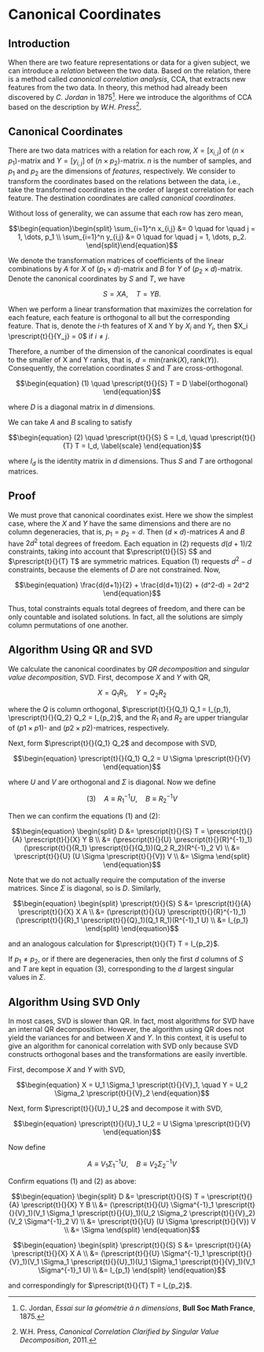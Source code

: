 # Canonical Coordinates

## Introduction

When there are two feature representations or data for a given subject, we can introduce a *relation* between the two data. Based on the relation, there is a method called *canonical correlation analysis*, CCA, that extracts new features from the two data.
In theory, this method had already been discovered by *C. Jordan* in 1875[^Jordan1875]. Here we introduce the algorithms of CCA based on the description by *W.H. Press*[^Press2011].

## Canonical Coordinates

There are two data matrices with a relation for each row, $X = [x_{i,j}]$ of $(n \times p_1)$-matrix and $Y = [y_{i,j}]$ of $(n \times p_2)$-matrix. $n$ is the number of samples, and $p_1$ and $p_2$ are the dimensions of *features*, respectively. We consider to transform the coordinates based on the relations between the data, i.e., take the transformed coordinates in the order of largest correlation for each feature. The destination coordinates are called *canonical coordinates*.

Without loss of generality, we can assume that each row has zero mean,
```math
\begin{equation}\begin{split}
\sum_{i=1}^n x_{i,j} &= 0 \quad for \quad j = 1, \dots, p_1 \\
\sum_{i=1}^n y_{i,j} &= 0 \quad for \quad j = 1, \dots, p_2.
\end{split}\end{equation}
```

We denote the transformation matrices of coefficients of the linear combinations by $A$ for $X$ of ($p_1 \times d$)-matrix and $B$ for $Y$ of ($p_2 \times d$)-matrix. Denote the canonical coordinates by $S$ and $T$, we have

```math
\begin{equation}
S = X A, \quad T = Y B.
\label{st}
\end{equation}
```

When we perform a linear transformation that maximizes the correlation for each feature, each feature is orthogonal to all but the corresponding feature. That is, denote the $i$-th features of X and Y by $X_i$ and $Y_i$, then $X_i \prescript{t}{}{Y_j} = 0$ if $i \ne j$.

Therefore, a number of the dimension of the canonical coordinates is equal to the smaller of X and Y ranks, that is, $d = \mathrm{min}\big(\mathrm{rank}(X), \mathrm{rank}(Y)\big)$. Consequently, the correlation coordinates $S$ and $T$ are cross-orthogonal.

```math
\begin{equation}
(1) \quad \prescript{t}{}{S} T = D
\label{orthogonal}
\end{equation}
```
where $D$ is a diagonal matrix in $d$ dimensions.

We can take $A$ and $B$ scaling to satisfy
```math
\begin{equation}
(2) \quad \prescript{t}{}{S} S = I_d, \quad \prescript{t}{}{T} T = I_d,
\label{scale}
\end{equation}
```
where $I_d$ is the identity matrix in $d$ dimensions. Thus $S$ and $T$ are orthogonal matrices.

## Proof

We must prove that canonical coordinates exist.
Here we show the simplest case, where the $X$ and $Y$ have the same dimensions and there are no column degeneracies, that is, $p_1 = p_2 = d$.
Then $(d \times d)$-matrices $A$ and $B$ have $2d^2$ total degrees of freedom. Each equation in (2) requests $d(d + 1)/2$ constraints, taking into account that $\prescript{t}{}{S} S$ and $\prescript{t}{}{T} T$ are symmetric matrices.
Equation (1) requests $d^2 − d$ constraints, because the elements of $D$ are not constrained. Now,

```math
\begin{equation}
\frac{d(d+1)}{2} + \frac{d(d+1)}{2} + (d^2-d) = 2d^2
\end{equation}
```

Thus, total constraints equals total degrees of freedom, and there can be only countable and isolated solutions. In fact, all the solutions are simply column permutations of one another.

## Algorithm Using QR and SVD

We calculate the canonical coordinates by *QR decomposition* and *singular value decomposition*, SVD. First, decompose $X$ and $Y$ with QR,
```math
\begin{equation}
X = Q_1 R_1, \quad Y = Q_2 R_2
\end{equation}
```
where the $Q$ is column orthogonal, $\prescript{t}{}{Q_1} Q_1 = I_{p_1}, \prescript{t}{}{Q_2} Q_2 = I_{p_2}$, and the $R_1$ and $R_2$ are upper triangular of $(p1 \times p1)$- and $(p2 \times p2)$-matrices, respectively.

Next, form $\prescript{t}{}{Q_1} Q_2$ and decompose with SVD,
```math
\begin{equation}
\prescript{t}{}{Q_1} Q_2 = U \Sigma \prescript{t}{}{V}
\end{equation}
```
where $U$ and $V$ are orthogonal and $\Sigma$ is diagonal.
Now we define
```math
\begin{equation}
(3) \quad A \equiv R^{-1}_1 U, \quad B \equiv R^{-1}_2 V
\label{ab}
\end{equation}
```

Then we can confirm the equations (1) and (2):
```math
\begin{equation}
\begin{split}
D &= \prescript{t}{}{S} T = \prescript{t}{}{A} \prescript{t}{}{X} Y B \\
&= (\prescript{t}{}{U} \prescript{t}{}{R}^{-1}_1)(\prescript{t}{}{R_1} \prescript{t}{}{Q_1})(Q_2 R_2)(R^{-1}_2 V) \\
&= \prescript{t}{}{U} (U \Sigma \prescript{t}{}{V}) V \\
&= \Sigma
\end{split}
\end{equation}
```

Note that we do not actually require the computation of the inverse matrices. Since $\Sigma$ is diagonal, so is $D$. Similarly,
```math
\begin{equation}
\begin{split}
\prescript{t}{}{S} S &= \prescript{t}{}{A} \prescript{t}{}{X} X A \\
&= (\prescript{t}{}{U} \prescript{t}{}{R}^{-1}_1)(\prescript{t}{}{R}_1 \prescript{t}{}{Q}_1)(Q_1 R_1)(R^{-1}_1 U) \\
&= I_{p_1}
\end{split}
\end{equation}
```
and an analogous calculation for $\prescript{t}{}{T} T = I_{p_2}$.

If $p_1 \ne p_2$, or if there are degeneracies, then only the first $d$ columns of $S$ and $T$ are kept in equation (3), corresponding to the $d$ largest singular values in $\Sigma$.

## Algorithm Using SVD Only

In most cases, SVD is slower than QR. In fact, most algorithms for SVD have an internal QR decomposition.
However, the algorithm using QR does not yield the variances for and between $X$ and $Y$. In this context, it is useful to give an algorithm for canonical correlation with SVD only because SVD constructs orthogonal bases and the transformations are easily invertible.

First, decompose $X$ and $Y$ with SVD,
```math
\begin{equation}
X = U_1 \Sigma_1 \prescript{t}{}{V}_1, \quad Y = U_2 \Sigma_2 \prescript{t}{}{V}_2
\end{equation}
```

Next, form $\prescript{t}{}{U}_1 U_2$ and decompose it with SVD,
```math
\begin{equation}
\prescript{t}{}{U}_1 U_2 = U \Sigma \prescript{t}{}{V}
\end{equation}
```

Now define
```math
\begin{equation}
A \equiv V_1 \Sigma^{-1}_1 U, \quad B \equiv V_2 \Sigma^{-1}_2 V
\end{equation}
```

Confirm equations (1) and (2) as above:
```math
\begin{equation}
\begin{split}
D &= \prescript{t}{}{S} T = \prescript{t}{}{A} \prescript{t}{}{X} Y B \\
&= (\prescript{t}{}{U} \Sigma^{-1}_1 \prescript{t}{}{V}_1)(V_1 \Sigma_1 \prescript{t}{}{U}_1)(U_2 \Sigma_2 \prescript{t}{}{V}_2)(V_2 \Sigma^{-1}_2 V) \\
&= \prescript{t}{}{U} (U \Sigma \prescript{t}{}{V}) V \\
&= \Sigma
\end{split}
\end{equation}
```

```math
\begin{equation}
\begin{split}
\prescript{t}{}{S} S &= \prescript{t}{}{A} \prescript{t}{}{X} X A \\
&= (\prescript{t}{}{U} \Sigma^{-1}_1 \prescript{t}{}{V}_1)(V_1 \Sigma_1 \prescript{t}{}{U}_1)(U_1 \Sigma_1 \prescript{t}{}{V}_1)(V_1 \Sigma^{-1}_1 U) \\
&= I_{p_1}
\end{split}
\end{equation}
```
and correspondingly for $\prescript{t}{}{T} T = I_{p_2}$.

[^Jordan1875]: C. Jordan, *Essai sur la géométrie à n dimensions*, **Bull Soc Math France**, 1875.
[^Press2011]: W.H. Press, *Canonical Correlation Clarified by Singular Value Decomposition*, 2011.
